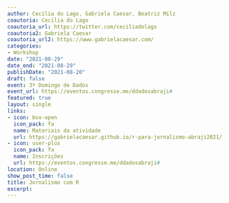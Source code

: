 ```yaml
---
author: Cecília do Lago, Gabriela Caesar, Beatriz Milz
coautoria: Cecília do Lago
coautoria_url: https://twitter.com/ceciliadolago
coautoria2: Gabriela Caesar
coautoria_url2: https://www.gabrielacaesar.com/
categories:
- Workshop
date: "2021-08-29"
date_end: "2021-08-29"
publishDate: "2021-08-20"
draft: false
event: 3º Domingo de Dados
event_url: https://eventos.congresse.me/ddadosabraji#
featured: true
layout: single
links:
- icon: box-open
  icon_pack: fa
  name: Materiais da atividade
  url: https://gabrielacaesar.github.io/r-para-jornalismo-abraji2021/
- icon: user-plus
  icon_pack: fa
  name: Inscrições
  url: https://eventos.congresse.me/ddadosabraji#  
location: Online
show_post_time: false
title: Jornalismo com R
excerpt: 
---
```

